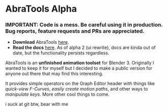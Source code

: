 # AbraTools Alpha
### IMPORTANT: **Code is a mess. Be careful using it in production. Bug reports, feature requests and PRs are appreciated.**

* **Download** AbraTools [here](https://github.com/abrasic/abratools/releases/download/alpha1/abraTools_a1.zip). 
* **Read the docs** [here](https://docs.abx.gg). As of alpha 2 (ui rewrite), docs are kinda out of date, but the functionality persists regardless.


AbraTools is an **unfinished animation toolset** for Blender 3. Originally I wanted to keep it for myself but I decided to make a public version for anyone out there that may find this interesting.

It provides simple operators on the Graph Editor header with things like *quick-view F-Curves*, *easily create motion paths*, and other ways to *manipulate keys*. More other cool things to come.

i suck at git btw, bear with me
